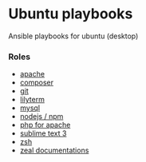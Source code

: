 Ubuntu playbooks
================

Ansible playbooks for ubuntu (desktop)

### Roles

* [apache](roles/apache)
* [composer](roles/composer)
* [git](roles/git)
* [lilyterm](roles/lilyterm)
* [mysql](roles/mysql)
* [nodejs / npm](roles/node)
* [php for apache](roles/php-apache)
* [sublime text 3](roles/sublime-text)
* [zsh](roles/zsh)
* [zeal documentations](roles/zeal)